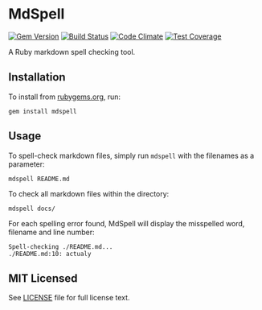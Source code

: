 # MdSpell

[![Gem Version](https://badge.fury.io/rb/mdspell.svg)](http://badge.fury.io/rb/mdspell)
[![Build Status](https://travis-ci.org/mtuchowski/mdspell.svg)](
https://travis-ci.org/mtuchowski/mdspell)
[![Code Climate](https://codeclimate.com/github/mtuchowski/mdspell/badges/gpa.svg)](
https://codeclimate.com/github/mtuchowski/mdspell)
[![Test Coverage](https://codeclimate.com/github/mtuchowski/mdspell/badges/coverage.svg)](
https://codeclimate.com/github/mtuchowski/mdspell/coverage)

A Ruby markdown spell checking tool.

## Installation

To install from [rubygems.org](http://rubygems.org/), run:

```console
gem install mdspell
```

## Usage

To spell-check markdown files, simply run `mdspell` with the filenames as a parameter:

```console
mdspell README.md
```

To check all markdown files within the directory:

```console
mdspell docs/
```

For each spelling error found, MdSpell will display the misspelled word, filename and line number:

```console
Spell-checking ./README.md...
./README.md:10: actualy
```

## MIT Licensed

See [LICENSE](https://github.com/mtuchowski/mdspell/blob/master/LICENSE) file for full license
text.
